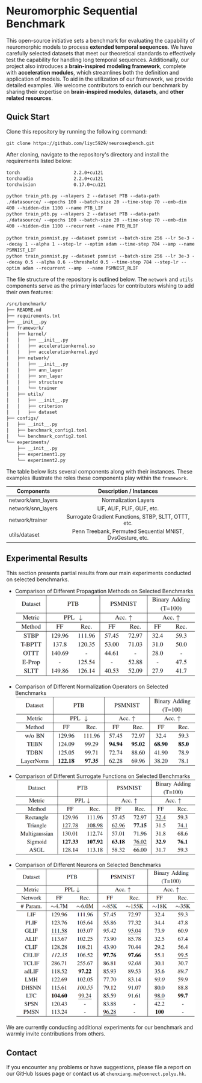 # Neuromorphic Sequential Benchmark

This open-source initiative sets a benchmark for evaluating the capability of neuromorphic models to process **extended temporal sequences**. We have carefully selected datasets that meet our theoretical standards to effectively test the capability for handling long temporal sequences. Additionally, our project also introduces a **brain-inspired modeling framework**, complete with **acceleration modules**, which streamlines both the definition and application of models. To aid in the utilization of our framework, we provide detailed examples. We welcome contributors to enrich our benchmark by sharing their expertise on **brain-inspired modules**, **datasets**, and **other related resources**.

## Quick Start

Clone this repository by running the following command:

```shell
git clone https://github.com/liyc5929/neuroseqbench.git
```

After cloning, navigate to the repository's directory and install the requirements listed below:

```shell
torch                    2.2.0+cu121
torchaudio               2.2.0+cu121
torchvision              0.17.0+cu121
```

```
python train_ptb.py --nlayers 2 --dataset PTB --data-path ./datasource/ --epochs 100 --batch-size 20 --time-step 70 --emb-dim 400 --hidden-dim 1100 --name PTB_LIF
python train_ptb.py --nlayers 2 --dataset PTB --data-path ./datasource/ --epochs 100 --batch-size 20 --time-step 70 --emb-dim 400 --hidden-dim 1100 --recurrent --name PTB_RLIF

python train_psmnist.py --dataset psmnist --batch-size 256 --lr 5e-3 --decay 1 --alpha 1 --step-lr --optim adam --time-step 784 --amp --name PSMNIST_LIF
python train_psmnist.py --dataset psmnist --batch-size 256 --lr 3e-3 --decay 0.5 --alpha 0.6 --threshold 0.5 --time-step 784 --step-lr --optim adam --recurrent --amp  --name PSMNIST_RLIF
```


The file structure of the repository is outlined below. The `network` and `utils` components serve as the primary interfaces for contributors wishing to add their own features:

```
/src/benchmark/
├── README.md
├── requirements.txt
├── __init__.py
├── framework/
│   ├── kernel/
│   │   ├── __init__.py
│   │   ├── accelerationkernel.so
│   │   ├── accelerationkernel.pyd
│   ├── network/
│   │   ├── __init__.py
│   │   ├── ann_layer
│   │   ├── snn_layer
│   │   ├── structure
│   │   └── trainer
│   ├── utils/
│   │   ├── __init__.py
│   │   ├── criterion
│   │   ├── dataset
├── configs/
│   ├── __init__.py
│   ├── benchmark_config1.toml
│   └── benchmark_config2.toml
└── experiments/
    ├── __init__.py
    ├── experiment1.py
    └── experiment2.py
```

The table below lists several components along with their instances. These examples illustrate the roles these components play within the `framework`.

| Components         |                  Description / Instances                   |
| ------------------ | :--------------------------------------------------------: |
| network/ann_layers |                    Normalization Layers                    |
| network/snn_layers |                LIF, ALIF, PLIF, GLIF, etc.                 |
| network/trainer    |    Surrogate Gradient Functions, STBP, SLTT, OTTT, etc.    |
| utils/dataset      | Penn Treebank, Permuted Sequential MNIST, DvsGesture, etc. |



## Experimental Results

This section presents partial results from our main experiments conducted on selected benchmarks.

- Comparison of Different Propagation Methods on Selected Benchmarks![image-20240808162511322](./figures/image-20240808162511322.png)

- Comparison of Different Normalization Operators on Selected Benchmarks![image-20240808162813421](./figures/image-20240808162813421.png)

- Comparison of Different Surrogate Functions on Selected Benchmarks![image-20240808162854997](./figures/image-20240808162854997.png)

- Comparison of Different Neurons on Selected Benchmarks![image-20240808163004828](./figures/image-20240808163004828.png)

We are currently conducting additional experiments for our benchmark and warmly invite contributions from others.



## Contact

If you encounter any problems or have suggestions, please file a report on our GitHub Issues page or contact us at `chenxiang.ma@connect.polyu.hk`.
